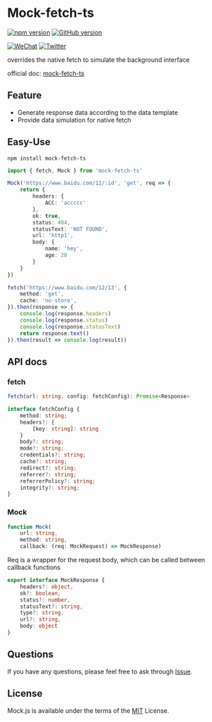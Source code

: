 # Mock-fetch-ts

[![npm version](https://badge.fury.io/js/mock-fetch-ts.svg)](https://badge.fury.io/js/mock-fetch-ts)
[![GitHub version](https://badge.fury.io/gh/less-famous-ITer%2Fmock-fetch-ts.svg)](https://badge.fury.io/gh/less-famous-ITer%2Fmock-fetch-ts)

[![WeChat](https://img.shields.io/badge/WeChat-07C160?style=for-the-badge&logo=wechat&logoColor=white)](https://pic.imgdb.cn/item/6400b6c5f144a010072c4261.png)
[![Twitter](https://img.shields.io/badge/Twitter-1DA1F2?style=for-the-badge&logo=twitter&logoColor=white)](https://twitter.com/heyq46228168)

overrides the native fetch to simulate the background interface

official doc: [mock-fetch-ts](https://www.yuque.com/u29138508/gki7q8/ofwzfpklbd1qwnyr?singleDoc)

## Feature

* Generate response data according to the data template
* Provide data simulation for native fetch

## Easy-Use

```
npm install mock-fetch-ts
```

```ts
import { fetch, Mock } from 'mock-fetch-ts'

Mock('https://www.baidu.com/12/:id', 'get', req => {
    return {
        headers: {
            ACC: 'accccc'
        },
        ok: true,
        status: 404,
        statusText: 'NOT FOUND',
        url: 'http1',
        body: {
            name: 'hey',
            age: 20
        }
    }
})

fetch('https://www.baidu.com/12/13', {
    method: 'get',
    cache: 'no-store',
}).then(response => {
    console.log(response.headers)
    console.log(response.status)
    console.log(response.statusText)
    return response.text()
}).then(result => console.log(result))
```

## API docs

### fetch

```ts
fetch(url: string, config: fetchConfig): Promise<Response>
```

```ts
interface fetchConfig {
    method: string;
    headers?: {
        [key: string]: string
    }
    body?: string;
    mode?: string;
    credentials?: string;
    cache?: string;
    redirect?: string;
    referrer?: string;
    referrerPolicy?: string;
    integrity?: string;
}
```

### Mock

```ts
function Mock(
    url: string,
    method: string,
    callback: (req: MockRequest) => MockResponse)
```

Req is a wrapper for the request body, which can be called between callback functions

```ts
export interface MockResponse {
    headers?: object,
    ok?: boolean,
    status?: number,
    statusText?: string,
    type?: string,
    url?: string,
    body: object
}
```

## Questions

If you have any questions, please feel free to ask through [Issue](https://github.com/less-famous-ITer/mock-fetch-ts/issues/new).

## License

Mock.js is available under the terms of the [MIT](./LICENSE) License.



